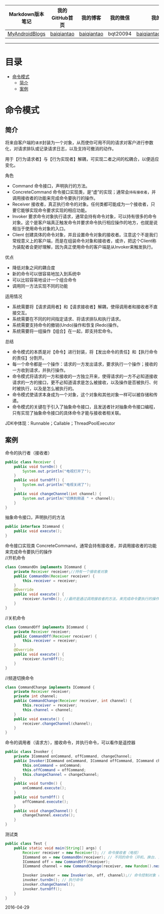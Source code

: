 | Markdown版本笔记 | 我的GitHub首页 | 我的博客 | 我的微信 | 我的邮箱 |  
| :------------: | :------------: | :------------: | :------------: | :------------: |  
| [MyAndroidBlogs][Markdown] | [baiqiantao][GitHub] | [baiqiantao][博客] | bqt20094 | baiqiantao@sina.com |  
  
[Markdown]:https://github.com/baiqiantao/MyAndroidBlogs  
[GitHub]:https://github.com/baiqiantao  
[博客]:http://www.cnblogs.com/baiqiantao/  
  
  
***  
目录  
===  

- [命令模式](#命令模式)
	- [简介](#简介)
	- [案例](#案例)
  
# 命令模式  
## 简介  
将来自客户端的`请求`封装为一个对象，从而使你可用不同的请求对客户进行参数化，对请求排队或记录请求日志，以及支持可撤消的动作。  
  
用于【行为请求者】与【行为实现者】解耦，可实现二者之间的松耦合，以便适应变化。  
  
角色  
- Command  命令接口，声明执行的方法。  
- ConcreteCommand  命令接口实现类，是“虚”的实现；通常会`持有接收者`，并调用接收者的功能来完成命令要执行的操作。  
- Receiver  接收者，真正执行命令的对象。任何类都可能成为一个接收者，只要它能够实现命令要求实现的相应功能。  
- Invoker  要求命令对象执行请求，通常会持有命令对象，可以持有很多的命令对象。这个是客户端真正触发命令并要求命令执行相应操作的地方，也就是说相当于使用命令对象的入口。  
- Client  创建具体的命令对象，并且设置命令对象的接收者。注意这个不是我们常规意义上的客户端，而是在组装命令对象和接收者，或许，把这个Client称为装配者会更好理解，因为真正使用命令的客户端是从Invoker来触发执行。  
  
优点  
- 降低对象之间的耦合度  
- 新的命令可以很容易地加入到系统中  
- 可以比较容易地设计一个组合命令  
- 调用同一方法实现不同的功能  
  
适用情况  
- 系统需要将【请求调用者】和【请求接收者】解耦，使得调用者和接收者不直接交互。  
- 系统需要在不同的时间指定请求、将请求排队和执行请求。  
- 系统需要支持命令的撤销(Undo)操作和恢复(Redo)操作。  
- 系统需要将一组操作【组合】在一起，即支持宏命令。  
  
总结  
- 命令模式的本质是对【命令】进行封装，将【发出命令的责任】和【执行命令的责任】分割开。  
- 每一个命令都是一个操作：请求的一方发出请求，要求执行一个操作；接收的一方收到请求，并执行操作。  
- 命令模式将请求的一方和接收的一方独立开来，使得请求的一方不必知道接收请求的一方的接口，更不必知道请求是怎么被接收，以及操作是否被执行、何时被执行，以及是怎么被执行的。  
- 命令模式使请求本身成为一个对象，这个对象和其他对象一样可以被存储和传递。  
- 命令模式的关键在于引入了抽象命令接口，且发送者针对抽象命令接口编程，只有实现了抽象命令接口的具体命令才能与接收者相关联。  
  
JDK中体现：Runnable；Callable；ThreadPoolExecutor  
  
## 案例  
  
命令的执行者（接收者）  
```java  
public class Receiver {  
    public void turnOn() {  
        System.out.println("电视打开了");  
    }  
    public void turnOff() {  
        System.out.println("电视关闭了");  
    }  
    public void changeChannel(int channel) {  
        System.out.println("切换到频道 " + channel);  
    }  
}  
```  
  
抽象命令接口，声明执行的方法  
```java  
public interface ICommand {  
    public void execute();  
}  
```  
  
命令接口实现类 ConcreteCommand，通常会持有接收者，并调用接收者的功能来完成命令要执行的操作  
//开机命令  
```java  
class CommandOn implements ICommand {  
    private Receiver receiver;//持有一个接收者对象  
    public CommandOn(Receiver receiver) {  
        this.receiver = receiver;  
    }  
    @Override  
    public void execute() {  
        receiver.turnOn(); //最终是通过调用接收者的方法，来完成命令要执行的操作  
    }  
}  
```  
  
//关机命令  
```java  
class CommandOff implements ICommand {  
    private Receiver receiver;  
    public CommandOff(Receiver receiver) {  
        this.receiver = receiver;  
    }  
    @Override  
    public void execute() {  
        receiver.turnOff();  
    }  
}  
```  
  
//频道切换命令  
```java  
class CommandChange implements ICommand {  
    private Receiver receiver;  
    private int channel;  
    public CommandChange(Receiver receiver, int channel) {  
        this.receiver = receiver;  
        this.channel = channel;  
    }  
    public void execute() {  
        receiver.changeChannel(channel);  
    }  
}  
```  
  
命令的调用者（请求方），接收命令，并执行命令，可以看作是遥控器  
```java  
public class Invoker {  
    private ICommand onCommand, offCommand, changeChannel;  
    public Invoker(ICommand onCommand, ICommand offCommand, ICommand changeChannel) {  
        this.onCommand = onCommand;  
        this.offCommand = offCommand;  
        this.changeChannel = changeChannel;  
    }  
    public void turnOn() {  
        onCommand.execute();  
    }  
    public void turnOff() {  
        offCommand.execute();  
    }  
    public void changeChannel() {  
        changeChannel.execute();  
    }  
}  
```  
  
测试类  
```java  
public class Test {  
    public static void main(String[] args) {  
        Receiver receiver = new Receiver(); // 命令接收者（电视）  
        ICommand on = new CommandOn(receiver); // 不同的命令（开机、换台、关机）    
        ICommand off = new CommandOff(receiver);  
        ICommand channel = new CommandChange(receiver, new Random().nextInt(100));  
  
        Invoker invoker = new Invoker(on, off, channel);// 命令控制对象（遥控器）  
        invoker.turnOn(); // 执行命令  
        invoker.changeChannel();  
        invoker.turnOff();  
    }  
}  
```  
  
2016-04-29  
